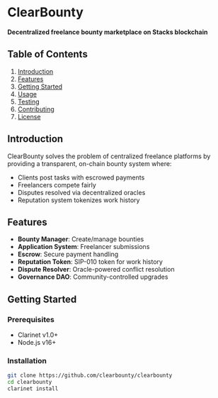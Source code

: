 # ClearBounty
**Decentralized freelance bounty marketplace on Stacks blockchain**

## Table of Contents
1. [Introduction](#introduction)
2. [Features](#features)
3. [Getting Started](#getting-started)
4. [Usage](#usage)
5. [Testing](#testing)
6. [Contributing](#contributing)
7. [License](#license)

## Introduction
ClearBounty solves the problem of centralized freelance platforms by providing a transparent, on-chain bounty system where:
- Clients post tasks with escrowed payments
- Freelancers compete fairly
- Disputes resolved via decentralized oracles
- Reputation system tokenizes work history

## Features
- **Bounty Manager**: Create/manage bounties
- **Application System**: Freelancer submissions
- **Escrow**: Secure payment handling
- **Reputation Token**: SIP-010 token for work history
- **Dispute Resolver**: Oracle-powered conflict resolution
- **Governance DAO**: Community-controlled upgrades

## Getting Started
### Prerequisites
- Clarinet v1.0+
- Node.js v16+

### Installation
```bash
git clone https://github.com/clearbounty/clearbounty
cd clearbounty
clarinet install